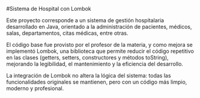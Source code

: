 #Sistema de Hospital con Lombok

Este proyecto corresponde a un sistema de gestión hospitalaria desarrollado en Java, orientado a la administración de pacientes, médicos, salas, departamentos, citas médicas, entre otras.

El código base fue provisto por el profesor de la materia, y como mejora se implementó Lombok, una biblioteca que permite reducir el código repetitivo en las clases (getters, setters, constructores y métodos toString), mejorando la legibilidad, el mantenimiento y la eficiencia del desarrollo.

La integración de Lombok no altera la lógica del sistema: todas las funcionalidades originales se mantienen, pero con un código más limpio, moderno y profesional.
